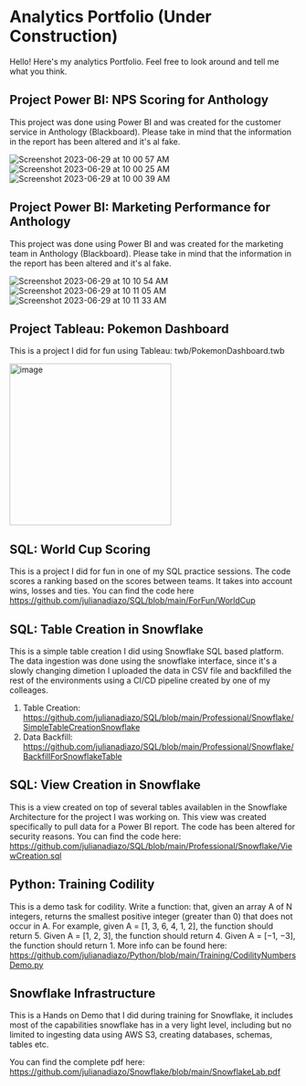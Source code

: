 # Analytics Portfolio (Under Construction)
Hello! Here's my analytics Portfolio. Feel free to look around and tell me what you think.

## Project Power BI: NPS Scoring for Anthology
This project was done using Power BI and was created for the customer service in Anthology (Blackboard). Please take in mind that the information in the report has been altered and it's al fake.

![Screenshot 2023-06-29 at 10 00 57 AM](https://github.com/julianadiazo/DataPracticePortfolio/assets/130860733/59a68602-0ed8-4173-b1a4-cf4e8a0caef8)
![Screenshot 2023-06-29 at 10 00 25 AM](https://github.com/julianadiazo/DataPracticePortfolio/assets/130860733/05608a9b-9f00-4a77-bc5d-a59deb16df05)
![Screenshot 2023-06-29 at 10 00 39 AM](https://github.com/julianadiazo/DataPracticePortfolio/assets/130860733/58e1c496-f43c-4933-88b9-20d114855594)

## Project Power BI: Marketing Performance for Anthology
This project was done using Power BI and was created for the marketing team in Anthology (Blackboard). Please take in mind that the information in the report has been altered and it's al fake.

![Screenshot 2023-06-29 at 10 10 54 AM](https://github.com/julianadiazo/DataPracticePortfolio/assets/130860733/72682b44-4eba-4d7f-9fe0-4e6c61c3bf52)
![Screenshot 2023-06-29 at 10 11 05 AM](https://github.com/julianadiazo/DataPracticePortfolio/assets/130860733/c21910b1-66d0-425c-8b43-4e5c5d9b7b9a)
![Screenshot 2023-06-29 at 10 11 33 AM](https://github.com/julianadiazo/DataPracticePortfolio/assets/130860733/e01d954d-cdf8-4d21-8ec3-416cb43b8eba)


## Project Tableau: Pokemon Dashboard
This is a project I did for fun using Tableau: twb/PokemonDashboard.twb

<img width="283" alt="image" src="https://github.com/julianadiazo/AnalyticsPortfolio/assets/130860733/cf3c97df-c606-46c7-a23c-09dda0006019">

## SQL: World Cup Scoring
This is a project I did for fun in one of my SQL practice sessions. The code scores a ranking based on the scores between teams. It takes into account wins, losses and ties.
You can find the code here https://github.com/julianadiazo/SQL/blob/main/ForFun/WorldCup

## SQL: Table Creation in Snowflake
This is a simple table creation I did using Snowflake SQL based platform. The data ingestion was done using the snowflake interface, since it's a
slowly changing dimetion I uploaded the data in CSV file and backfilled the rest of the environments using a CI/CD pipeline created by one of my
colleages.

1. Table Creation: https://github.com/julianadiazo/SQL/blob/main/Professional/Snowflake/SimpleTableCreationSnowflake
2. Data Backfill: https://github.com/julianadiazo/SQL/blob/main/Professional/Snowflake/BackfillForSnowflakeTable

## SQL: View Creation in Snowflake

This is a view created on top of several tables availablen in the Snowflake Architecture for the project I was working on. This view was created specifically to pull data for a Power BI report. The code has been altered for security reasons.
You can find the code here: https://github.com/julianadiazo/SQL/blob/main/Professional/Snowflake/ViewCreation.sql

## Python: Training Codility
This is a demo task for codility. Write a function: that, given an array A of N integers, returns the smallest positive integer (greater than 0) that does not occur in A. 
For example, given A = [1, 3, 6, 4, 1, 2], the function should return 5.
Given A = [1, 2, 3], the function should return 4.
Given A = [−1, −3], the function should return 1.
More info can be found here: https://github.com/julianadiazo/Python/blob/main/Training/CodilityNumbersDemo.py

## Snowflake Infrastructure
This is a Hands on Demo that I did during training for Snowflake, it includes most of the capabilities snowflake has in a very light level, including but no limited to ingesting data using AWS S3, creating databases, schemas, tables etc.

You can find the complete pdf here: https://github.com/julianadiazo/Snowflake/blob/main/SnowflakeLab.pdf
